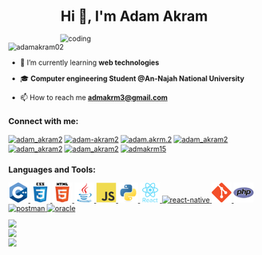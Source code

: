 <h1 align="center">Hi 👋, I'm Adam Akram</h1>
<img align="right" width="400" src="https://cdn.dribbble.com/users/1162077/screenshots/3848914/programmer.gif" alt="coding" />


<p align="left"> <img src="https://komarev.com/ghpvc/?username=adamakram02&label=Profile%20views&color=0e75b6&style=flat" alt="adamakram02" /> </p>




- 🌱 I’m currently learning **web technologies**

- 🎓 **Computer engineering Student @An-Najah National University**

- 📫 How to reach me **admakrm3@gmail.com**

<h3 align="left">Connect with me:</h3>
<p align="left">
<a href="https://twitter.com/adam_akram2" target="blank"><img align="center" src="https://raw.githubusercontent.com/rahuldkjain/github-profile-readme-generator/master/src/images/icons/Social/twitter.svg" alt="adam_akram2" height="30" width="40" /></a>
<a href="https://linkedin.com/in/adam-akram2" target="blank"><img align="center" src="https://raw.githubusercontent.com/rahuldkjain/github-profile-readme-generator/master/src/images/icons/Social/linked-in-alt.svg" alt="adam-akram2" height="30" width="40" /></a>
<a href="https://fb.com/adam.akrm.2" target="blank"><img align="center" src="https://raw.githubusercontent.com/rahuldkjain/github-profile-readme-generator/master/src/images/icons/Social/facebook.svg" alt="adam.akrm.2" height="30" width="40" /></a>
<a href="https://instagram.com/adam_akram2" target="blank"><img align="center" src="https://raw.githubusercontent.com/rahuldkjain/github-profile-readme-generator/master/src/images/icons/Social/instagram.svg" alt="adam_akram2" height="30" width="40" /></a>
<a href="https://www.hackerrank.com/adam_akram2" target="blank"><img align="center" src="https://raw.githubusercontent.com/rahuldkjain/github-profile-readme-generator/master/src/images/icons/Social/hackerrank.svg" alt="adam_akram2" height="30" width="40" /></a>
<a href="https://codeforces.com/profile/adam_akram2" target="blank"><img align="center" src="https://raw.githubusercontent.com/rahuldkjain/github-profile-readme-generator/master/src/images/icons/Social/codeforces.svg" alt="adam_akram2" height="30" width="40" /></a>
<a href="https://www.leetcode.com/admakrm15" target="blank"><img align="center" src="https://raw.githubusercontent.com/rahuldkjain/github-profile-readme-generator/master/src/images/icons/Social/leet-code.svg" alt="admakrm15" height="30" width="40" /></a>
</p>

<h3 align="left">Languages and Tools:</h3>
<p align="left">
  <a href="https://www.w3schools.com/cpp/" target="_blank" rel="noreferrer">
    <img src="https://raw.githubusercontent.com/devicons/devicon/master/icons/cplusplus/cplusplus-original.svg" alt="cplusplus" width="40" height="40"/>
  </a>
  <a href="https://www.w3schools.com/css/" target="_blank" rel="noreferrer">
    <img src="https://raw.githubusercontent.com/devicons/devicon/master/icons/css3/css3-original-wordmark.svg" alt="css3" width="40" height="40"/>
  </a>
  <a href="https://www.w3.org/html/" target="_blank" rel="noreferrer">
    <img src="https://raw.githubusercontent.com/devicons/devicon/master/icons/html5/html5-original-wordmark.svg" alt="html5" width="40" height="40"/>
  </a>
  <a href="https://www.java.com" target="_blank" rel="noreferrer">
    <img src="https://raw.githubusercontent.com/devicons/devicon/master/icons/java/java-original.svg" alt="java" width="40" height="40"/>
  </a>
  <a href="https://developer.mozilla.org/en-US/docs/Web/JavaScript" target="_blank" rel="noreferrer">
    <img src="https://raw.githubusercontent.com/devicons/devicon/master/icons/javascript/javascript-original.svg" alt="javascript" width="40" height="40"/>
  </a>
  <a href="https://www.python.org" target="_blank" rel="noreferrer">
    <img src="https://raw.githubusercontent.com/devicons/devicon/master/icons/python/python-original.svg" alt="python" width="40" height="40"/>
  </a>
  <a href="https://reactjs.org/" target="_blank" rel="noreferrer">
    <img src="https://raw.githubusercontent.com/devicons/devicon/master/icons/react/react-original-wordmark.svg" alt="react" width="40" height="40"/>
  </a>
  <a href="https://reactnative.dev/" target="_blank" rel="noreferrer">
    <img src="https://reactnative.dev/img/header_logo.svg" alt="react-native" width="40" height="40"/>
  </a>
  <a href="https://git-scm.com/" target="_blank" rel="noreferrer">
    <img src="https://raw.githubusercontent.com/devicons/devicon/master/icons/git/git-original.svg" alt="git" width="40" height="40"/>
  </a>
  <a href="https://www.php.net/" target="_blank" rel="noreferrer">
    <img src="https://raw.githubusercontent.com/devicons/devicon/master/icons/php/php-original.svg" alt="php" width="40" height="40"/>
  </a>
  <a href="https://www.postman.com/" target="_blank" rel="noreferrer">
    <img src="https://www.vectorlogo.zone/logos/getpostman/getpostman-icon.svg" alt="postman" width="40" height="40"/>
  </a>
  <a href="https://www.oracle.com/" target="_blank" rel="noreferrer">
    <img src="https://www.vectorlogo.zone/logos/oracle/oracle-icon.svg" alt="oracle" width="40" height="40"/>
  </a>
</p>

![](https://github-readme-stats.vercel.app/api?username=Adamakram02&theme=dark&hide_border=false&include_all_commits=false&count_private=false)<br/>
![](https://github-readme-streak-stats.herokuapp.com/?user=Adamakram02&theme=dark&hide_border=false)<br/>
![](https://github-readme-stats.vercel.app/api/top-langs/?username=Adamakram02&theme=dark&hide_border=false&include_all_commits=false&count_private=false&layout=compact)

